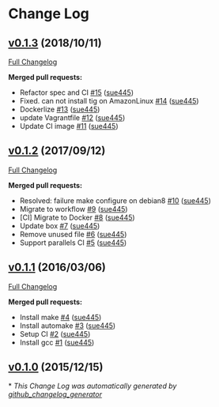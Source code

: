 # Change Log

## [v0.1.3](https://github.com/sue445/itamae-plugin-recipe-tig/tree/v0.1.3) (2018/10/11)
[Full Changelog](https://github.com/sue445/itamae-plugin-recipe-tig/compare/v0.1.2...v0.1.3)

**Merged pull requests:**

- Refactor spec and CI [\#15](https://github.com/sue445/itamae-plugin-recipe-tig/pull/15) ([sue445](https://github.com/sue445))
- Fixed. can not install tig on AmazonLinux [\#14](https://github.com/sue445/itamae-plugin-recipe-tig/pull/14) ([sue445](https://github.com/sue445))
- Dockerlize [\#13](https://github.com/sue445/itamae-plugin-recipe-tig/pull/13) ([sue445](https://github.com/sue445))
- update Vagrantfile [\#12](https://github.com/sue445/itamae-plugin-recipe-tig/pull/12) ([sue445](https://github.com/sue445))
- Update CI image [\#11](https://github.com/sue445/itamae-plugin-recipe-tig/pull/11) ([sue445](https://github.com/sue445))

## [v0.1.2](https://github.com/sue445/itamae-plugin-recipe-tig/tree/v0.1.2) (2017/09/12)
[Full Changelog](https://github.com/sue445/itamae-plugin-recipe-tig/compare/v0.1.1...v0.1.2)

**Merged pull requests:**

- Resolved: failure make configure on debian8 [\#10](https://github.com/sue445/itamae-plugin-recipe-tig/pull/10) ([sue445](https://github.com/sue445))
- Migrate to workflow [\#9](https://github.com/sue445/itamae-plugin-recipe-tig/pull/9) ([sue445](https://github.com/sue445))
- \[CI\] Migrate to Docker [\#8](https://github.com/sue445/itamae-plugin-recipe-tig/pull/8) ([sue445](https://github.com/sue445))
- Update box [\#7](https://github.com/sue445/itamae-plugin-recipe-tig/pull/7) ([sue445](https://github.com/sue445))
- Remove unused file [\#6](https://github.com/sue445/itamae-plugin-recipe-tig/pull/6) ([sue445](https://github.com/sue445))
- Support parallels CI [\#5](https://github.com/sue445/itamae-plugin-recipe-tig/pull/5) ([sue445](https://github.com/sue445))

## [v0.1.1](https://github.com/sue445/itamae-plugin-recipe-tig/tree/v0.1.1) (2016/03/06)
[Full Changelog](https://github.com/sue445/itamae-plugin-recipe-tig/compare/v0.1.0...v0.1.1)

**Merged pull requests:**

- Install make [\#4](https://github.com/sue445/itamae-plugin-recipe-tig/pull/4) ([sue445](https://github.com/sue445))
- Install automake [\#3](https://github.com/sue445/itamae-plugin-recipe-tig/pull/3) ([sue445](https://github.com/sue445))
- Setup CI [\#2](https://github.com/sue445/itamae-plugin-recipe-tig/pull/2) ([sue445](https://github.com/sue445))
- Install gcc [\#1](https://github.com/sue445/itamae-plugin-recipe-tig/pull/1) ([sue445](https://github.com/sue445))

## [v0.1.0](https://github.com/sue445/itamae-plugin-recipe-tig/tree/v0.1.0) (2015/12/15)


\* *This Change Log was automatically generated by [github_changelog_generator](https://github.com/skywinder/Github-Changelog-Generator)*
